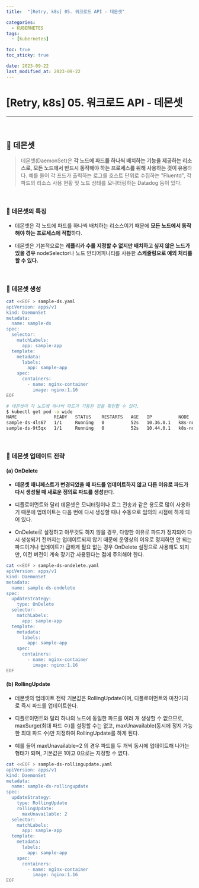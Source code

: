 ```yaml
---
title:  "[Retry, k8s] 05. 워크로드 API - 데몬셋" 

categories:
  - KUBERNETES
tags:
  - [kubernetes]

toc: true
toc_sticky: true

date: 2023-09-22
last_modified_at: 2023-09-22
---
```

# [Retry, k8s] 05. 워크로드 API - 데몬셋
---

<style>
table {
    font-size: 12pt;
}
table th:first-of-type {
    width: 5%;
}
table th:nth-of-type(2) {
    width: 15%;
}
table th:nth-of-type(3) {
    width: 50%;
}
table th:nth-of-type(4) {
    width: 30%;
}
</style>

<br>

## 🔔 데몬셋

> 데몬셋(DaemonSet)은 **각 노드에 파드를 하나씩 배치하는 기능을 제공하는 리소스로, 모든 노드에서 반드시 동작해야 하는 프로세스를 위해 사용하는 것이 유용**하다. 예를 들어 각 프드가 출력하는 로그를 호스트 단위로 수집하는 "Fluentd", 각 파드의 리소스 사용 현황 및 노드 상태를 모니터링하는 Datadog 등이 있다. 

<br>

### 🔔 데몬셋의 특징

- 데몬셋은 각 노드에 파드를 하나씩 배치하는 리소스이기 때문에 **모든 노드에서 동작해야 하는 프로세스에 적합**하다.

- 데몬셋은 기본적으로는 **레플리카 수를 지정할 수 없지만 배치하고 싶지 않은 노드가 있을 경우** nodeSelector나 노드 안티어피니티를 사용한 **스케줄링으로 예외 처리를 할 수 있다.**

<br>

### 📜 데몬셋 생성

```bash
cat <<EOF > sample-ds.yaml
apiVersion: apps/v1
kind: DaemonSet
metadata:
  name: sample-ds
spec:
  selector:
    matchLabels:
      app: sample-app
  template:
    metadata:
      labels:
        app: sample-app
    spec:
      containers:
        - name: nginx-container
          image: nginx:1.16
EOF
```

```bash
# 데몬셋이 각 노드에 하나씩 파드가 기동된 것을 확인할 수 있다.
$ kubectl get pod -o wide
NAME              READY   STATUS    RESTARTS   AGE   IP          NODE         NOMINATED NODE   READINESS GATES
sample-ds-4ls67   1/1     Running   0          52s   10.36.0.1   k8s-node02   <none>           <none>
sample-ds-9t5qx   1/1     Running   0          52s   10.44.0.1   k8s-node01   <none>           <none>
```

<br>

### 📜 데몬셋 업데이트 전략

#### (a) OnDelete

- **데몬셋 매니페스트가 변경되었을 때 파드를 업데이트하지 않고 다른 이유로 파드가 다시 생성될 때 새로운 정의로 파드를 생성**한다.

- 디플로이먼트와 달리 데몬셋은 모니터링이나 로그 전송과 같은 용도로 많이 사용하기 때문에 업데이트는 다음 번에 다시 생성할 때나 수동으로 임의의 시점에 하게 되어 있다.

- OnDelete로 설정하고 아무것도 하지 않을 경우, 다양한 이유로 파드가 정지되어 다시 생성되기 전까지는 업데이트되지 않기 때문에 운영상의 이유로 정지하면 안 되는 파드이거나 업데이트가 급하게 필요 없는 경우 OnDelete 설정으로 사용해도 되지만, 이전 버전이 계속 장기간 사용된다는 점에 주의해야 한다.

```bash
cat <<EOF > sample-ds-ondelete.yaml
apiVersion: apps/v1
kind: DaemonSet
metadata:
  name: sample-ds-ondelete
spec:
  updateStrategy:
    type: OnDelete
  selector:
    matchLabels:
      app: sample-app
  template:
    metadata:
      labels:
        app: sample-app
    spec:
      containers:
        - name: nginx-container
          image: nginx:1.16
EOF
```

#### (b) RollingUpdate

- 데몬셋의 업데이트 전략 기본값은 RollingUpdate이며, 디플로이먼트와 마찬가지로 즉시 파드를 업데이트한다.

- 디플로이먼트와 달리 하나의 노드에 동일한 파드를 여러 개 생성할 수 없으므로, maxSurge(최대 파드 수)를 설정할 수는 없고, maxUnavailable(동시에 정지 가능한 최대 파드 수)만 지정하여 RollingUpdate를 하게 된다.

- 예를 들어 maxUnavailable=2 의 경우 파드를 두 개씩 동시에 업데이트해 나가는 형태가 되며, 기본값은 1이고 0으로는 지정할 수 없다.

```bash
cat <<EOF > sample-ds-rollingupdate.yaml
apiVersion: apps/v1
kind: DaemonSet
metadata:
  name: sample-ds-rollingupdate
spec:
  updateStrategy:
    type: RollingUpdate
    rollingUpdate:
      maxUnavailable: 2
  selector:
    matchLabels:
      app: sample-app
  template:
    metadata:
      labels:
        app: sample-app
    spec:
      containers:
        - name: nginx-container
          image: nginx:1.16
EOF
```

<br>